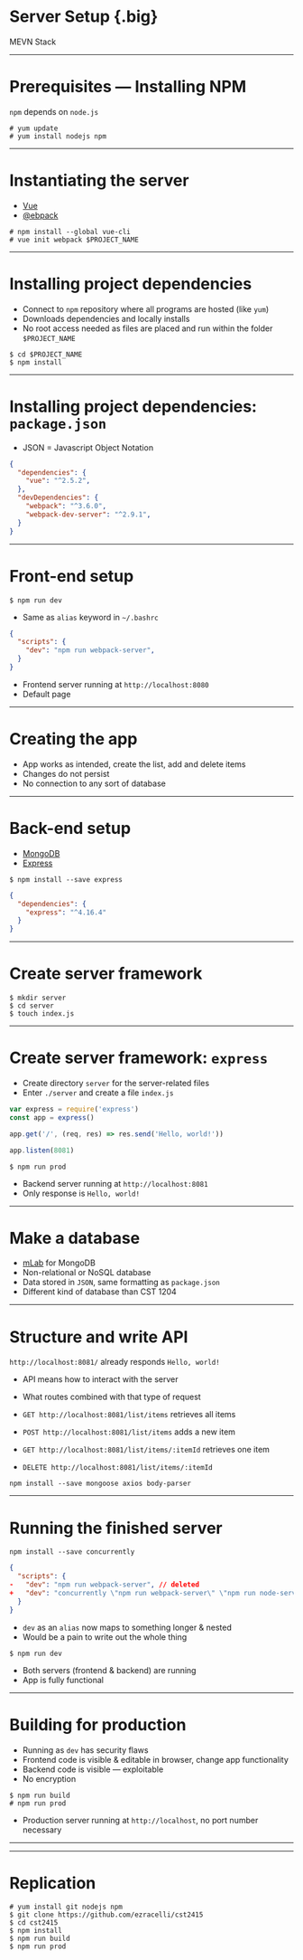 # Server Setup {.big}
MEVN Stack

---

# Prerequisites &mdash; Installing NPM

<!--
[`npm`](https://www.npmjs.com/) (node package manager) is a package manager like `yum` and `dnf`, Fedora's native package managers. It is a way to manage third-party software that runs on [`node.js`](https://nodejs.org/en/docs/), an engine for Javascript. (Javascript must be run via an engine, like Java must be run in the JVM. All web browsers have a JS engine build in, but `node.js` allows JS to be run outside the browser.)
-->

`npm` depends on `node.js`

```
# yum update
# yum install nodejs npm
```

---

# Instantiating the server

- [Vue](https://vuejs.org/)
- [@ebpack](https://webpack.js.org/)

<!--
To build this app, I used the framework [Vue](https://vuejs.org/) with the [webpack](https://webpack.js.org/) server [template](https://github.com/vuejs-templates/webpack). I used this so I could focus on the database and server setup.

To install the `vue-cli` tool, used for easily instantiating a Vue web app, run the following command. (The `--global` flag indicates a system-wide install versus a single-project install &mdash; `npm` can be used to install programs for use in only one folder.)

To instantiate the server with the webpack template, run the following command, replacing `$PROJECT_NAME` with the name of the project (in this case, `cst2415`). It downloads the necessary files from Vue's website.
-->

```
# npm install --global vue-cli
# vue init webpack $PROJECT_NAME
```

---

# Installing project dependencies

<!--
`vue init` only downloads the project skeleton, without any third-party dependencies. Installing all required third-party dependencies is as easy as:
-->

- Connect to `npm` repository where all programs are hosted (like `yum`)
- Downloads dependencies and locally installs
- No root access needed as files are placed and run within the folder `$PROJECT_NAME`

```
$ cd $PROJECT_NAME
$ npm install
```

---

# Installing project dependencies: `package.json`

<!--
This command consults the config file `package.json`, downloaded from the server. It lists all the third-party program dependencies of the project.

Here is a snippet of `package.json`, written in `JSON` (Javascript Object Notation):
-->

- JSON = Javascript Object Notation

```json
{
  "dependencies": {
    "vue": "^2.5.2",
  },
  "devDependencies": {
    "webpack": "^3.6.0",
    "webpack-dev-server": "^2.9.1",
  }
}
```

<!--
The command `npm install` looks in the `dependencies` and `devDependencies` objects to see what packages and what versions of those packages are required for the project. Running `npm install` with this `package.json` is exactly the same as running

```
$ npm install vue@^2.5.2
$ npm install vue-router@^3.0.1
$ npm install babel-core@^6.22.1
$ npm install babel-loader@^7.1.1
$ npm install css-loader@^0.28.0
...
```

Clearly, one command is better.
-->

---

# Front-end setup

<!-- The command to run the server is also easy. -->

```
$ npm run dev
```

- Same as `alias` keyword in `~/.bashrc`

```json
{
  "scripts": {
    "dev": "npm run webpack-server",
  }
}
```

- Frontend server running at `http://localhost:8080`
- Default page

<!--
Not only is `npm` a package manager, but it can also run scripts for you. It is analogous to writing a `bash` script. The scripts are defined in the `scripts` object of `package.json`. As you can see, `npm run dev` is a shortcut for `npm run webpack-server`, which is a shortcut for something else entirely.

Another way of thinking about scripts is `alias` in `~/.bashrc`. With `alias ll="ls -l"`, for example, you always have the `$ ll` shortcut accessible.

Once the server was running, open your browser and point it to `http://localhost:8080`. You should see a default webpage with the Vue logo, which means you're ready to move on to the next step.
-->

---

# Creating the app

<!--
I created a simple shopping list app. I'll gloss over the details because it's not relevant to this assignment, but for more detail, [check out the Vue documentation](https://vuejs.org/v2/guide/).

My app had one problem, though&mdash;none of the changes persisted! Every time I reloaded the page, my list was blank again. Obviously, the app wasn't connected to anything yet, so any changes were only made locally. I needed to connect it to a database.
-->

- App works as intended, create the list, add and delete items
- Changes do not persist
- No connection to any sort of database

---

# Back-end setup

- [MongoDB](https://www.mongodb.com/)
- [Express](https://expressjs.com/)

<!--
As the front-end is now running via `webpack-server`, the back-end needs a server to run on as well. There are a few options out there, but [Express](https://expressjs.com/) is the industry standard.

This new project dependency isn't in `package.json` yet, so we have two options. We could either add a line for it and `npm install` afterwards, but there's a shortcut.
-->

```
$ npm install --save express
```

<!-- The `--save` flag tells `npm` to edit `package.json` for us and add the line for `express` automatically. -->

```json
{
  "dependencies": {
    "express": "^4.16.4"
  }
}
```

---

# Create server framework

<!--
We need to make a new directory for our back-end server files, so
-->

```
$ mkdir server
$ cd server
$ touch index.js
```

---

# Create server framework: `express`

- Create directory `server` for the server-related files
- Enter `./server` and create a file `index.js`

<!--
I wrote our back-end server in this file, `index.js`. Again, I'll gloss over this part, because it's not important to this assignment, but here's a taste of the file structure so the next bit makes sense.
-->

```javascript
var express = require('express')
const app = express()

app.get('/', (req, res) => res.send('Hello, world!'))

app.listen(8081)
```

<!--
To start this back-end server, we will run
-->

```
$ npm run prod
```

- Backend server running at `http://localhost:8081`
- Only response is `Hello, world!`

<!--
Now, if we visit `http://localhost:8081`, we should see the unformatted message, `Hello, world!`.
-->

---

# Make a database

- [mLab](https://mlab.com/welcome/) for MongoDB
- Non-relational or NoSQL database
- Data stored in `JSON`, same formatting as `package.json`
- Different kind of database than CST 1204

<!--
You'll need real live server hosting for this, because a database must be hosted in a place where it will always be accessible, from anywhere&mdash;not just when *your* server is running. An excellent free option is [mLab](https://mlab.com/welcome/), which implements MongoDB (an alternative to the traditional SQL-based database environment). I made a free account, created a database from their web client, and was ready to go.
-->

---

# Structure and write API

`http://localhost:8081/` already responds `Hello, world!`

- API means how to interact with the server
- What routes combined with that type of request

- `GET http://localhost:8081/list/items` retrieves all items
- `POST http://localhost:8081/list/items` adds a new item
- `GET http://localhost:8081/list/items/:itemId` retrieves one item
- `DELETE http://localhost:8081/list/items/:itemId`

<!--
Next, we need an API (Application Programming Interface) to consume our database. An API defines which URIs in the browser do what in the database. For example, the URI `http://localhost:8081/list/items` could send us all the `item`s in our database `list`, which contains the items in our shopping list, while the URI `http://localhost:8081/list/items/:itemId` (with `:itemId` meaning the unique identifier of an `item` in `list`) could send us only the item we're interested in.

Again I'll gloss over the actual code, because it's not important here, but the packages we need are `mongoose`, to connect to the database; `body-parser`, to send the proper type of request (whether we want to read from or write to the database); and `axios`, to connect the back-end to the front-end.
-->

```
npm install --save mongoose axios body-parser
```

---

# Running the finished server

<!--
After your back-end is set up, we need to run the back-end and front-end at the same time. To do this, we'll use the package `concurrently`.
-->

```
npm install --save concurrently
```

<!--
Next, we need to change the `dev` script to use `concurrently`. We'll edit `package.json` once more and change the following line from before. Every argument to `concurrently` is a command to run simultaneously.
-->

```json
{
  "scripts": {
-   "dev": "npm run webpack-server", // deleted
+   "dev": "concurrently \"npm run webpack-server\" \"npm run node-server\"",
  }
}
```

<!--
Now, `$ npm run dev` is the same as running `$ npm run webpack-server` and `$ npm run node-server` in two different terminals. So, let's
-->

- `dev` as an `alias` now maps to something longer & nested
- Would be a pain to write out the whole thing

```
$ npm run dev
```

- Both servers (frontend & backend) are running
- App is fully functional

<!--
Now, visiting `http://localhost:8080` shows the front-end, which consumes the API, accessing the database without the user knowing a thing one way or the other
 -->

---

# Building for production

<!--
We can't deploy our web app the way it is. There are many security flaws because the code we wrote, both on the front-end and the back-end, is totally visible to and editable any site visitors and so can be hacked very easily.

Luckily, there is a script, `build`, that condenses all our code into one file and obfuscates it, intentionally making it so confusing that it's impossible to know what it actually does.
-->

- Running as `dev` has security flaws
- Frontend code is visible & editable in browser, change app functionality
- Backend code is visible &mdash; exploitable
- No encryption

```
$ npm run build
# npm run prod
```

- Production server running at `http://localhost`, no port number necessary

<!--
Now we can visit `http://localhost`, and our whole app is there.
-->

---

<!--
# Deployment

We could deploy our app on any Node-based hosting service to provide 24/7 service, like Amazon Web Services, Google Cloud Platform, or Microsoft Azure. We chose to keep our server running locally (meaning it's only accessible while our computer&mdash;our server&mdash;is powered on with `npm run prod` running). Any other options is relatively pricey, but this is free.
-->

---

# Replication

<!--
To replicate our specific setup and view our open-source code, simply run the following commands, in order.
-->

```
# yum install git nodejs npm
$ git clone https://github.com/ezracelli/cst2415
$ cd cst2415
$ npm install
$ npm run build
$ npm run prod
```